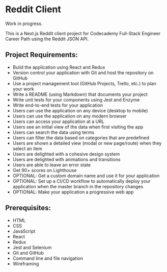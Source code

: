 # Reddit Client

Work in progress.

This is a Next.js Reddit client project for Codecademy Full-Stack Engineer Career Path using the Reddit JSON API.

## Project Requirements:
- Build the application using React and Redux
- Version control your application with Git and host the repository on GitHub
- Use a project management tool (GitHub Projects, Trello, etc.) to plan your work
- Write a README (using Markdown) that documents your project
- Write unit tests for your components using Jest and Enzyme
- Write end-to-end tests for your application
- Users can use the application on any device (desktop to mobile)
- Users can use the application on any modern browser
- Users can access your application at a URL
- Users see an initial view of the data when first visiting the app
- Users can search the data using terms
- Users can filter the data based on categories that are predefined
- Users are shown a detailed view (modal or new page/route) when they select an item
- Users are delighted with a cohesive design system
- Users are delighted with animations and transitions
- Users are able to leave an error state
- Get 90+ scores on Lighthouse
- OPTIONAL: Get a custom domain name and use it for your application
- OPTIONAL: Set up a CI/CD workflow to automatically deploy your application when the master branch in the repository changes
- OPTIONAL: Make your application a progressive web app

## Prerequisites:
- HTML
- CSS
- JavaScript
- React
- Redux
- Jest and Selenium
- Git and GitHub
- Command line and file navigation
- Wireframing